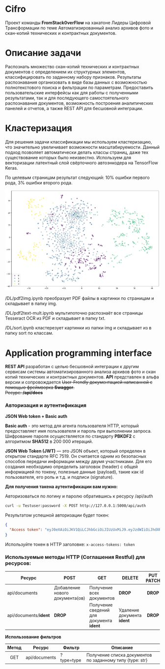 # Cifro
Проект команды <b>FromStack0verFlow</b> на хакатоне Лидеры Цифровой Трансформации по теме Автоматизированный анализ архивов фото и скан-копий технических и контрактных документов. 

# Описание задачи
Распознать множество скан-копий технических и контрактных документов с определением их структурных элементов, классифицировать по заданному набору признаков. Результаты распознавания организовать в виде базы данных с возможностью полнотекcтового поиска и фильтрации по параметрам. Предоставить пользовательские интерфейсы как для работы с полученными результатами, так и для последующего самостоятельного распознавания документов, возможность построения аналитических панелей и отчетов, а также REST API для бесшовной интеграции.

# Кластеризация

Для решения задачи классификации мы используем кластеризацию, что значительно увеличивает возможности масштабируемости.
Данный подход позволяет автоматически делать классы страниц, даже тех существование которых было неизвестно.
Используем для векторизации латентный слой свёрточного автоэнкодера на TensorFlow Keras.

По целевым страницам результат следующий: 10% ошибки первого рода, 3% ошибки второго рода.

![class](class.png)

/DL/pdf2img.ipynb преобразует PDF файлы в картинки по страницам и складывает в папку img.

/DL/pdf2text-mult.ipynb мультипоточно распознаёт все страницы Tesseract OCR из PDF и складывает в папку txt.

/DL/sort.ipynb кластерезует картинки из папки img и складывает из в папку sort по классам.


# Application programming interface
**REST API** разработан с целью бесшовной интеграции к другим сервисам системы автоматизированного анализа архивов фото и скан копий технических и контрактных документов.
**API** представлен в альфа версии и сопровождается ~~User-Frendly документацией написанной с помощью фреймворка **Swagger**.<br>Ресурс: **/api/docs**~~ 

### Авторизация и аутентификация
**JSON Web token + Basic auth**

**Basic auth** - это метод для агента пользователя HTTP, который предоставляет имя пользователя и пароль при выполнении запроса.
Шифрование пароля осуществляется по стандарту **PBKDF2** с алгоритмом **SHA512** в 200 000 итераций.

**JSON Web Token (JWT)** — это JSON объект, который определен в открытом стандарте RFC 7519. Он считается одним из безопасных способов передачи информации между двумя участниками. Для его создания необходимо определить заголовок (header) с общей информацией по токену, полезные данные (payload), такие как id пользователя, его роль и т.д. и подписи (signature). 

**Для получения такена аутентификации вам нужно:**

Авторизоваться по логину и паролю обратившись к ресурсу /api/auth
```bash
curl -u Testuser:password -X POST http://127.0.0.1:5000/api/auth
```
Результатом успешной авторизации будет токен:
```json
{
  "Access token": "eyJ0eXAiOiJKV1QiLCJhbGciOiJIUzUxMiJ9.eyJzdWIiOiJhdXRoIiwiZXhwIjoxNjAzNTk3NzYwLjAsImlhdCI6IjFkQ1cyZ2NBZGg1VjJDcTE5aHVsNyIsImp0aSI6MTYwNjE4OTc2MC4wfQ.qBMk0N9c9PI4jI_nPWf8zsu3-s_Fm9SqsoyyAaJPItnkJnGOqo0LQe_2e0y8ZdhsYcPlT3CkYOBmwcv0vrRu9g"
}
```

Используйте токен в HTTP заголовке:
```x-access-tokens: token```

### Используемые методы HTTP (Соглашения Restful) для ресурсов: 
| Ресурс | POST | GET |	DELETE | PUT PATCH |
|--------|------|-----|-------|:------------:|
| api/documents | Добавление нового документа(ов) |	Получение всех документов | **DROP** | **DROP** 
| api/documents/**ident** | **DROP** | Получение сведений для документа **ident** |	Удаление документа **ident**|	**DROP** 

**Использование фильтров**

| Метод | Ресурс | Фильтр | Описание
|:-----:|--------|----------|-------|
|GET| api/documents | ?type=type | Получение списка документов по заданному типу {type: str} 
